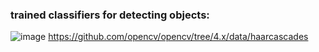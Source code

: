 ### trained classifiers for detecting objects:
![image](https://user-images.githubusercontent.com/101823195/159134456-adb49c28-1d70-4f51-ba2f-b105b198219f.png)
https://github.com/opencv/opencv/tree/4.x/data/haarcascades
